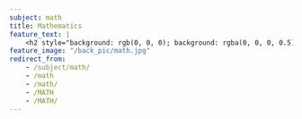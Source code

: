 ```yaml
---
subject: math
title: Mathematics
feature_text: |
    <h2 style="background: rgb(0, 0, 0); background: rgba(0, 0, 0, 0.5); color: #f1f1f1; padding: 10px;">MATH</h2>
feature_image: "/back_pic/math.jpg"
redirect_from:
    - /subject/math/
    - /math
    - /math/
    - /MATH
    - /MATH/
---
```

